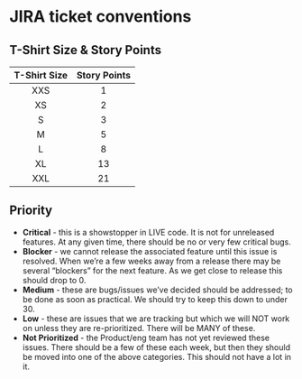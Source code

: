 # JIRA ticket conventions

## T-Shirt Size & Story Points

| T-Shirt Size | Story Points |
| :----------: | :----------: |
|     XXS      |      1       |
|      XS      |      2       |
|      S       |      3       |
|      M       |      5       |
|      L       |      8       |
|      XL      |      13      |
|     XXL      |      21      |

## Priority

* **Critical** - this is a showstopper in LIVE code. It is not for unreleased features. At any given time, there should be no or very few critical bugs.
* **Blocker** - we cannot release the associated feature until this issue is resolved. When we’re a few weeks away from a release there may be several “blockers” for the next feature. As we get close to release this should drop to 0.
* **Medium** - these are bugs/issues we’ve decided should be addressed; to be done as soon as practical. We should try to keep this down to under 30.
* **Low** - these are issues that we are tracking but which we will NOT work on unless they are re-prioritized. There will be MANY of these.
* **Not Prioritized** - the Product/eng team has not yet reviewed these issues. There should be a few of these each week, but then they should be moved into one of the above categories. This should not have a lot in it.
